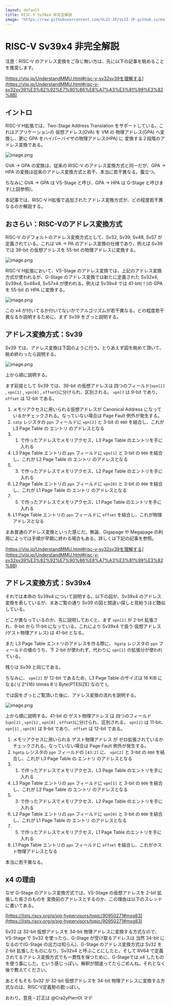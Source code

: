 ```yaml
---
layout: default
title: RISC-V Sv39x4 非完全解説
image: "https://raw.githubusercontent.com/VLSI-JP/VLSI-JP.github.io/main/images/RISCVSv39x4/Sv39x4.png"
---
```


# RISC-V Sv39x4 非完全解説

注意：RISC-V のアドレス変換をご存じ無い方は、先に以下の記事を眺めることを推奨します。

[https://vlsi.jp/UnderstandMMU.html#risc-v-sv32sv39を理解する](https://vlsi.jp/UnderstandMMU.html#risc-v-sv32sv39%E3%82%92%E7%90%86%E8%A7%A3%E3%81%99%E3%82%8B)

## イントロ

RISC-V H拡張では、Two-Stage Address Translation をサポートしている。これはアプリケーションの 仮想アドレス(GVA) を VM の 物理アドレス(GPA) へ変換し、更に GPA をハイパーバイザの物理アドレス(HPA) に 変換する２段階のアドレス変換である。

![image.png](https://raw.githubusercontent.com/VLSI-JP/VLSI-JP.github.io/main/images/RISCVSv39x4/VSGStage.png)

GVA → GPA の変換は、従来の RISC-V のアドレス変換方式と同一だが、GPA → HPA の変換は従来のアドレス変換方式と若干、本当に若干異なる。腹立つ。

ちなみに GVA → GPA は VS-Stage と呼び、GPA → HPA は G-Stage と呼びます(上図参照)。

本記事では、RISC-V H拡張で追加されたアドレス変換方式が、どの程度若干異なるのか解説する。

## おさらい：RISC-Vのアドレス変換方式

RISC-V のデフォルトのアドレス変換方式として、Sv32, Sv39, Sv48, Sv57 が定義されている。これは VA → PA のアドレス変換の仕様であり、例えば Sv39 では 39-bit の仮想アドレスを 55-bit の物理アドレスに変換する。

![image.png](https://raw.githubusercontent.com/VLSI-JP/VLSI-JP.github.io/main/images/RISCVSv39x4/VAPA.png)

RISC-V H拡張において、VS-Stage のアドレス変換では、上記のアドレス変換方式が使われるが、G-Stage のアドレス変換では新たに定義された Sv32x4, Sv39x4, Sv48x4, Sv57x4 が使われる。例えば Sv39x4 では 41-bit(！)の GPA を 55-bit の HPA に変換する。

![image.png](https://raw.githubusercontent.com/VLSI-JP/VLSI-JP.github.io/main/images/RISCVSv39x4/GVAHPA.png)

この x4 が付いてるか付いてないかでアルゴリズムが若干異なる。どの程度若干異なるか説明するために、まず Sv39 をざっと説明する。

## アドレス変換方式：Sv39

Sv39 では、アドレス変換は下図のように行う。とりあえず図を眺めて頂いて、眺め終わったら説明する。

![image.png](https://raw.githubusercontent.com/VLSI-JP/VLSI-JP.github.io/main/images/RISCVSv39x4/Sv39.png)

上から順に説明する。

まず前提として Sv39 では、39-bit の仮想アドレスは 四つのフィールド(`vpn[2]` , `vpn[1]` , `vpn[0]` , `offset`)に分けられ、区別される。 `vpn[]` は 9-bit であり、 `offset` は 12-bit である。

1. メモリアクセスに用いられる仮想アドレスが Canonical Address になっているかチェックされる。なっていない場合は Page Fault 例外が発生する。
2.  `satp` レジスタの `ppn` フィールドに `vpn[2]` と 3-bit の `000` を結合し、これが L3 Page Table  の エントリ のアドレスとなる
3. 1. で作ったアドレスでメモリアクセス、L3 Page Table のエントリを手に入れる
4. L3 Page Table エントリの `ppn` フィールドに `vpn[1]` と 3-bit の `000` を結合し、これが L2 Page Table の エントリ のアドレスとなる
5. 3. で作ったアドレスでメモリアクセス、L2 Page Table のエントリを手に入れる
6. L2 Page Table エントリの `ppn` フィールドに `vpn[0]` と 3-bit の `000` を結合し、これが L1 Page Table の エントリ のアドレスとなる
7. 5. で作ったアドレスでメモリアクセス、L1 Page Table のエントリを手に入れる
8. L1 Page Table エントリの `ppn` フィールドに `offset` を結合し、これが物理アドレスとなる

まあ普通のアドレス変換といった感じだ。無論、Gigapage や Megapage の利用によっては手順が早期に終わる場合もある。詳しくは下記の記事を参照。

[https://vlsi.jp/UnderstandMMU.html#risc-v-sv32sv39を理解する](https://vlsi.jp/UnderstandMMU.html#risc-v-sv32sv39%E3%82%92%E7%90%86%E8%A7%A3%E3%81%99%E3%82%8B)

## アドレス変換方式：Sv39x4

それでは本命の Sv39x4 について説明する。以下の図が、Sv39x4 のアドレス変換を表しているが、まあご覧の通り Sv39 の図と間違い探しと見紛うほど酷似している。

どこが異なっているのか、先に説明しておくと、まず `vpn[2]` が 2-bit 拡張され、9-bit から 11-bit になっている。これにより Sv39x4 で扱う 仮想アドレス(ゲスト物理アドレス) は 41-bit となる。

また L3 Page Table エントリのアドレスを作る際に、 `hgatp` レジスタの `ppn` フィールドの値のうち、下 2-bit が使われず、代わりに `vpn[2]` の拡張分が使われている。

残りは Sv39 と同じである。

ちなみに、 `vpn[2]` が 12-bit であるため、L3 Page Table のサイズは 16 KiB になる( \\( 2^{16} \times 8 \\) Byte(PTESIZE) なので )。

では図をざっとご覧頂いた後に、アドレス変換の流れを説明する。

![image.png](https://raw.githubusercontent.com/VLSI-JP/VLSI-JP.github.io/main/images/RISCVSv39x4/Sv39x4.png)

上から順に説明する。41-bit の ゲスト物理アドレス は 四つのフィールド(`vpn[2]` , `vpn[1]` , `vpn[0]` , `offset`)に分けられ、区別される。 `vpn[2]` は 11-bit、 `vpn[1]` , `vpn[0]` は 9-bit であり、 `offset` は 12-bit である。

1. メモリアクセスに用いられる ゲスト物理アドレス が ゼロ拡張されているかチェックされる。なっていない場合は Page Fault 例外が発生する。
2.  `hgatp` レジスタの `ppn` フィールドの `[43:2]` に、 `vpn[2]` と 3-bit の `000` を結合し、これが L3 Page Table の エントリ のアドレスとなる
3. 1. で作ったアドレスでメモリアクセス、L3 Page Table のエントリを手に入れる
4. L3 Page Table エントリの `ppn` フィールドに `vpn[1]` と 3-bit の `000` を結合し、これが L2 Page Table の エントリ のアドレスとなる
5. 3. で作ったアドレスでメモリアクセス、L2 Page Table のエントリを手に入れる
6. L2 Page Table エントリの `ppn` フィールドに `vpn[0]` と 3-bit の `000` を結合し、これが L1 Page Table の エントリ のアドレスとなる
7. 5. で作ったアドレスでメモリアクセス、L1 Page Table のエントリを手に入れる
8. L1 Page Table エントリの `ppn` フィールドに `offset` を結合し、これがホスト物理アドレスとなる

本当に若干異なる。

## x4 の理由

なぜ G-Stage のアドレス変換方式では、VS-Stage の仮想アドレスを 2-bit 拡張した長さのものを 変換前のアドレスとするのか、この理由は以下のスレッドに書いてある。

[https://lists.riscv.org/g/sig-hypervisors/topic/90950271#msg83](https://lists.riscv.org/g/sig-hypervisors/topic/90950271#msg83)

Sv32 は 32-bit 仮想アドレスを 34-bit 物理アドレスに変換する方式なので、VS-Stage で Sv32 を使ったら、G-Stage が受け取るアドレスは 当然 34-bit になるので(G-Stage の出力は知らん)、G-Stage のアドレス変換方式は Sv32 を 2-bit 拡張したものになり、Sv32x4 と呼ぶことにしたと。そして RV64 で定義されてるアドレス変換方式でも一貫性を保つために、G-Stageでは x4 したものを使う事にした。という感じっぽい。解釈が間違ってたらごめんね。それとなく後で教えてください。

あとそもそも Sv32 が 32-bit 仮想アドレスを 34-bit 物理アドレスに変換する方式なのは、RISC-V定義勢の勘っぽい。

おわり。意見・訂正は @Cra2yPierr0t マデ
